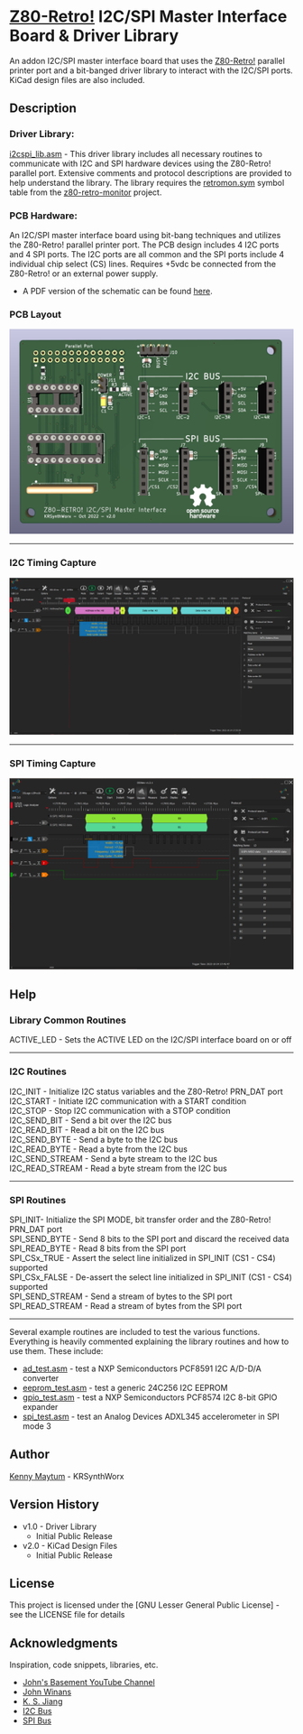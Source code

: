 # [Z80-Retro!](https://github.com/johnwinans/2063-Z80) I2C/SPI Master Interface Board & Driver Library

An addon I2C/SPI master interface board that uses the [Z80-Retro!](https://github.com/johnwinans/2063-Z80)
parallel printer port and a bit-banged driver library to interact
with the I2C/SPI ports. KiCad design files are also included.

## Description

### Driver Library:
[i2cspi_lib.asm](src/i2cspi_lib.asm) -
This driver library includes all necessary routines to communicate with I2C and SPI hardware devices
using the Z80-Retro! parallel port. Extensive comments and protocol descriptions are provided
to help understand the library. The library requires the [retromon.sym](https://github.com/KRSynthWorx/z80-retro-monitor/blob/main/src/retromon.sym)
symbol table from the [z80-retro-monitor](https://github.com/KRSynthWorx/z80-retro-monitor) project.

### PCB Hardware:
An I2C/SPI master interface board using bit-bang techniques and utilizes the Z80-Retro!
parallel printer port. The PCB design includes 4 I2C ports and 4 SPI ports. The I2C
ports are all common and the SPI ports include 4 individual chip select (CS) lines.
Requires +5vdc be connected from the Z80-Retro! or an external power supply.

* A PDF version of the schematic can be found [here](kicad/i2c-adapter-schematic.pdf).

### PCB Layout

![PC Board Image](kicad/i2c-adapter-pcb.png "I2C/SPI Master Interface Board")

---

### I2C Timing Capture

![I2C Timing](kicad/i2c-timing.png "I2C Logic Anaylzer Write Timing")

---

### SPI Timing Capture
![SPI Timing](kicad/spi-timing.png "SPI Logic Anaylzer Write Timing")

## Help

### Library Common Routines

ACTIVE_LED - Sets the ACTIVE LED on the I2C/SPI interface board on or off  

---

### I2C Routines

I2C_INIT - Initialize I2C status variables and the Z80-Retro! PRN_DAT port  
I2C_START - Initiate I2C communication with a START condition  
I2C_STOP - Stop I2C communication with a STOP condition  
I2C_SEND_BIT - Send a bit over the I2C bus  
I2C_READ_BIT - Read a bit on the I2C bus  
I2C_SEND_BYTE - Send a byte to the I2C bus  
I2C_READ_BYTE - Read a byte from the I2C bus  
I2C_SEND_STREAM - Send a byte stream to the I2C bus  
I2C_READ_STREAM - Read a byte stream from the I2C bus  

---

### SPI Routines

SPI_INIT- Initialize the SPI MODE, bit transfer order and the Z80-Retro! PRN_DAT port  
SPI_SEND_BYTE - Send 8 bits to the SPI port and discard the received data  
SPI_READ_BYTE - Read 8 bits from the SPI port  
SPI_CSx_TRUE - Assert the select line initialized in SPI_INIT (CS1 - CS4) supported  
SPI_CSx_FALSE - De-assert the select line initialized in SPI_INIT (CS1 - CS4) supported  
SPI_SEND_STREAM - Send a stream of bytes to the SPI port  
SPI_READ_STREAM - Read a stream of bytes from the SPI port  

---

Several example routines are included to test the various functions. Everything is heavily
commented explaining the library routines and how to use them. These include:
- [ad_test.asm](src/ad_test.asm) - test a NXP Semiconductors PCF8591 I2C A/D-D/A converter
- [eeprom_test.asm](src/eeprom_test.asm) - test a generic 24C256 I2C EEPROM
- [gpio_test.asm](src/gpio_test.asm) - test a NXP Semiconductors PCF8574 I2C 8-bit GPIO expander
- [spi_test.asm](src/spi_test.asm) - test an Analog Devices ADXL345 accelerometer in SPI mode 3

## Author

[Kenny Maytum](mailto:ken_m@comcast.net) - KRSynthWorx

## Version History

* v1.0 - Driver Library
	* Initial Public Release
* v2.0 - KiCad Design Files
	* Initial Public Release

## License

This project is licensed under the [GNU Lesser General Public License] - see the LICENSE file for details

## Acknowledgments

Inspiration, code snippets, libraries, etc.
* [John's Basement YouTube Channel](https://www.youtube.com/c/JohnsBasement)
* [John Winans](https://github.com/johnwinans)
* [K. S. Jiang](https://github.com/ksjiang/bb85)
* [I2C Bus](https://i2c-bus.org)
* [SPI Bus](https://www.corelis.com/education/tutorials/spi-tutorial)
